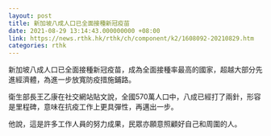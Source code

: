 ```yaml
---
layout: post
title: 新加坡八成人口已全面接種新冠疫苗
date: 2021-08-29 13:14:43.000000000 +08:00
link: https://news.rthk.hk/rthk/ch/component/k2/1608092-20210829.htm
categories: rthk
---
```


新加坡八成人口已全面接種新冠疫苗，成為全面接種率最高的國家，超越大部分先進經濟體，為進一步放寬防疫措施鋪路。

衛生部長王乙康在社交網站貼文說，全國570萬人口中，八成已經打了兩針，形容是里程碑，意味在抗疫工作上更具彈性，再邁出一步。

他說，這是許多工作人員的努力成果，民眾亦願意照顧好自己和周圍的人。
